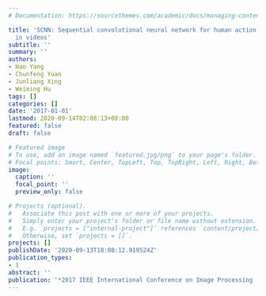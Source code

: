 ```yaml
---
# Documentation: https://sourcethemes.com/academic/docs/managing-content/

title: 'SCNN: Sequential convolutional neural network for human action recognition
  in videos'
subtitle: ''
summary: ''
authors:
- Hao Yang
- Chunfeng Yuan
- Junliang Xing
- Weiming Hu
tags: []
categories: []
date: '2017-01-01'
lastmod: 2020-09-14T02:08:13+08:00
featured: false
draft: false

# Featured image
# To use, add an image named `featured.jpg/png` to your page's folder.
# Focal points: Smart, Center, TopLeft, Top, TopRight, Left, Right, BottomLeft, Bottom, BottomRight.
image:
  caption: ''
  focal_point: ''
  preview_only: false

# Projects (optional).
#   Associate this post with one or more of your projects.
#   Simply enter your project's folder or file name without extension.
#   E.g. `projects = ["internal-project"]` references `content/project/deep-learning/index.md`.
#   Otherwise, set `projects = []`.
projects: []
publishDate: '2020-09-13T18:08:12.919524Z'
publication_types:
- 1
abstract: ''
publication: '*2017 IEEE International Conference on Image Processing (ICIP)*'
---
```

